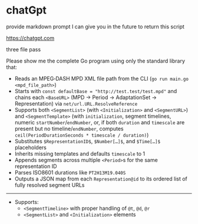 # chatGpt

provide markdown prompt I can give you in the future to return this script

https://chatgpt.com

three file pass

Please show me the complete Go program using only the standard library that:

* Reads an MPEG‑DASH MPD XML file path from the CLI (`go run main.go <mpd_file_path>`)
* Starts with `const defaultBase = "http://test.test/test.mpd"` and chains each `<BaseURL>` (MPD → Period → AdaptationSet → Representation) via `net/url.URL.ResolveReference`
* Supports both `<SegmentList>` (with `<Initialization>` and `<SegmentURL>`) and `<SegmentTemplate>` (with `initialization`, segment timelines, numeric `startNumber`/`endNumber`, or, if both `duration` and `timescale` are present but no timeline/`endNumber`, computes `ceil(PeriodDurationSeconds * timescale / duration)`)
* Substitutes `$RepresentationID$`, `$Number[…]$`, and `$Time[…]$` placeholders
* Inherits missing templates and defaults `timescale` to 1
* Appends segments across multiple `<Period>`s for the same representation ID
* Parses ISO8601 durations like `PT2H13M19.040S`
* Outputs a JSON map from each `Representation@id` to its ordered list of fully resolved segment URLs

---

- Supports:
  - `<SegmentTimeline>` with proper handling of `@t`, `@d`, `@r`
  - `<SegmentList>` and `<Initialization>` elements
